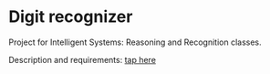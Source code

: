 # Digit recognizer
Project for Intelligent Systems: Reasoning and Recognition classes.

Description and requirements: [tap here](http://crowley-coutaz.fr/jlc/Courses/2020/ENSI2.SIRR/ENSI2.SIRR.EXER5-Keras.pdf)
